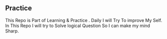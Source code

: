 ## Practice

This Repo is Part of Learning & Practice . Daily I will Try To improve My Self. In This Repo I will try to Solve logical Question So I can make my mind Sharp.  
